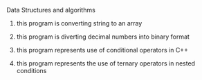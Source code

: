 Data Structures and algorithms

01. this program is converting string to an array

02. this program is diverting decimal numbers into binary format

03. this program represents use of conditional operators in C++

04. this program represents the use of ternary operators in nested conditions
